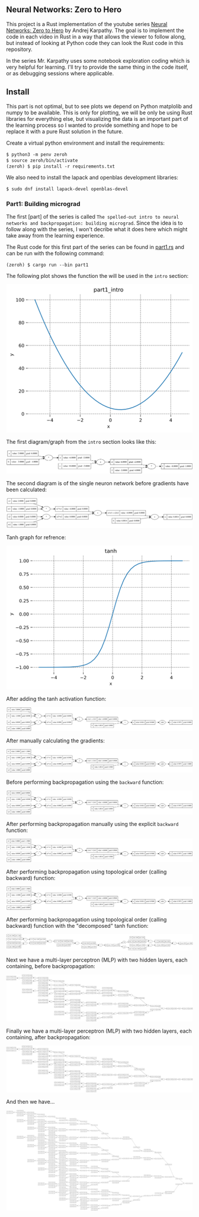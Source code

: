 ## Neural Networks:  Zero to Hero
This project is a Rust implementation of the youtube series
[Neural Networks:  Zero to Hero] by Andrej Karpathy.
The goal is to implement the code in each video in Rust in a way that allows
the viewer to follow along, but instead of looking at Python code they can
look the Rust code in this repository.

In the series Mr. Karpathy uses some notebook exploration coding which is very
helpful for learning. I'll try to provide the same thing in the code itself, or 
as debugging sessions where applicable.

## Install
This part is not optimal, but to see plots we depend on Python matplolib and
numpy to be available. This is only for plotting, we will be only be using Rust
libraries for everything else, but visualizing the data is an important part
of the learning process so I wanted to provide something and hope to be
replace it with a pure Rust solution in the future.

Create a virtual python environment and install the requirements:
```
$ python3 -m penv zeroh
$ source zeroh/bin/activate
(zeroh) $ pip install -r requirements.txt
```
We also need to install the lapack and openblas development libraries:
```console
$ sudo dnf install lapack-devel openblas-devel
```

### Part1: Building micrograd
The first [part] of the series is called 
`The spelled-out intro to neural networks and backpropagation: building micrograd`.
Since the idea is to follow along with the series, I won't decribe what it does
here which might take away from the learning experience.

The Rust code for this first part of the series can be found in
[part1.rs](./src/bin/part1.rs) and can be run with the following command:
```console
(zeroh) $ cargo run --bin part1
```
The following plot shows the function the will be used in the  `intro` section:

![image](./plots/part1_intro.svg)

The first diagram/graph from the `intro` section looks like this:

![image](./plots/part1_graph.svg)

The second diagram is of the single neuron network before gradients have
been calculated:

![image](./plots/part1_single_neuron1.svg)

Tanh graph for refrence:

![image](./plots/tanh.svg)

After adding the tanh activation function:

![image](./plots/part1_single_neuron2.svg)

After manually calculating the gradients:

![image](./plots/part1_single_neuron3.svg)

Before performing backpropagation using the `backward` function:

![image](./plots/part1_single_neuron4.svg)

After performing backpropagation manually using the explicit `backward` function:

![image](./plots/part1_single_neuron5.svg)

After performing backpropagation using topological order (calling backward)
function:

![image](./plots/part1_single_neuron6.svg)

After performing backpropagation using topological order (calling backward)
function with the "decomposed" tanh function:

![image](./plots/part1_single_neuron7.svg)

Next we have a multi-layer perceptron (MLP) with two hidden layers, each
containing, before backpropagation:

![image](./plots/part1_single_neuron8.svg)

Finally we have a multi-layer perceptron (MLP) with two hidden layers, each
containing, after backpropagation:

![image](./plots/part1_single_neuron9.svg)

And then we have...

![image](./plots/part1_single_neuron10.svg)

[Neural Networks:  Zero to Hero]: https://www.youtube.com/playlist?list=PLAqhIrjkxbuWI23v9cThsA9GvCAUhRvKZ
[part1]: https://www.youtube.com/watch?v=VMj-3S1tku0&list=PLAqhIrjkxbuWI23v9cThsA9GvCAUhRvKZ&index=2
